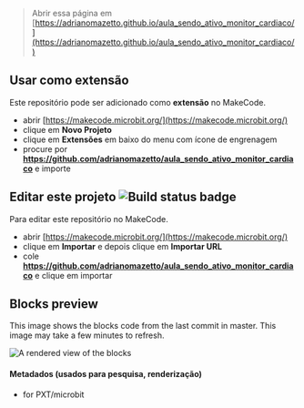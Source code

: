 
> Abrir essa página em [https://adrianomazetto.github.io/aula_sendo_ativo_monitor_cardiaco/](https://adrianomazetto.github.io/aula_sendo_ativo_monitor_cardiaco/)

## Usar como extensão

Este repositório pode ser adicionado como **extensão** no MakeCode.

* abrir [https://makecode.microbit.org/](https://makecode.microbit.org/)
* clique em **Novo Projeto**
* clique em **Extensões** em baixo do menu com ícone de engrenagem
* procure por **https://github.com/adrianomazetto/aula_sendo_ativo_monitor_cardiaco** e importe

## Editar este projeto ![Build status badge](https://github.com/adrianomazetto/aula_sendo_ativo_monitor_cardiaco/workflows/MakeCode/badge.svg)

Para editar este repositório no MakeCode.

* abrir [https://makecode.microbit.org/](https://makecode.microbit.org/)
* clique em **Importar** e depois clique em **Importar URL**
* cole **https://github.com/adrianomazetto/aula_sendo_ativo_monitor_cardiaco** e clique em importar

## Blocks preview

This image shows the blocks code from the last commit in master.
This image may take a few minutes to refresh.

![A rendered view of the blocks](https://github.com/adrianomazetto/aula_sendo_ativo_monitor_cardiaco/raw/master/.github/makecode/blocks.png)

#### Metadados (usados para pesquisa, renderização)

* for PXT/microbit
<script src="https://makecode.com/gh-pages-embed.js"></script><script>makeCodeRender("{{ site.makecode.home_url }}", "{{ site.github.owner_name }}/{{ site.github.repository_name }}");</script>
